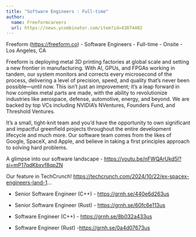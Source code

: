 ```yaml
---
title: "Software Engineers : Full-time"
author:
  name: Freeformcareers
  url: https://news.ycombinator.com/item?id=43874402
---
```

Freeform (<a href="https:&#x2F;&#x2F;freeform.co" rel="nofollow">https:&#x2F;&#x2F;freeform.co</a>) - Software Engineers - Full-time - Onsite - Los Angeles, CA

Freeform is deploying metal 3D printing factories at global scale and setting a new frontier in manufacturing. With AI, GPUs, and FPGAs working in tandem, our system monitors and corrects every microsecond of the process, delivering a level of precision, speed, and quality that’s never been possible—until now. This isn’t just an improvement; it’s a leap forward in how complex metal parts are made, with the ability to revolutionize industries like aerospace, defense, automotive, energy, and beyond. We are backed by top VCs including NVIDIA’s NVentures, Founders Fund, and Threshold Ventures.

It’s a small, tight-knit team and you’d have the opportunity to own significant and impactful greenfield projects throughout the entire development lifecycle and much more. Our software team comes from the likes of Google, SpaceX, and Apple, and believe in taking a first principles approach to solving hard problems.

A glimpse into our software landscape - <a href="https:&#x2F;&#x2F;youtu.be&#x2F;nFWQArUkd5I?si=mP17qdKbxvf8qpZN" rel="nofollow">https:&#x2F;&#x2F;youtu.be&#x2F;nFWQArUkd5I?si=mP17qdKbxvf8qpZN</a>

Our feature in TechCrunch! <a href="https:&#x2F;&#x2F;techcrunch.com&#x2F;2024&#x2F;10&#x2F;22&#x2F;ex-spacex-engineers-land-1" rel="nofollow">https:&#x2F;&#x2F;techcrunch.com&#x2F;2024&#x2F;10&#x2F;22&#x2F;ex-spacex-engineers-land-1</a>...

+ Senior Software Engineer (C++) - <a href="https:&#x2F;&#x2F;grnh.se&#x2F;440e6d263us" rel="nofollow">https:&#x2F;&#x2F;grnh.se&#x2F;440e6d263us</a>

+ Senior Software Engineer (Rust) - <a href="https:&#x2F;&#x2F;grnh.se&#x2F;60fc6e113us" rel="nofollow">https:&#x2F;&#x2F;grnh.se&#x2F;60fc6e113us</a>

+ Software Engineer (C++) - <a href="https:&#x2F;&#x2F;grnh.se&#x2F;8b032a433us" rel="nofollow">https:&#x2F;&#x2F;grnh.se&#x2F;8b032a433us</a>

+ Software Engineer (Rust) -<a href="https:&#x2F;&#x2F;grnh.se&#x2F;0a4d07673us" rel="nofollow">https:&#x2F;&#x2F;grnh.se&#x2F;0a4d07673us</a>
<JobApplication />
